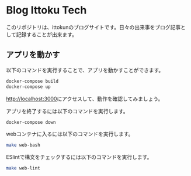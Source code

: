# Blog Ittoku Tech

このリポジトリは、ittokunのブログサイトです。日々の出来事をブログ記事として記録することが出来ます。

## アプリを動かす

以下のコマンドを実行することで、アプリを動かすことができます。

```bash
docker-compose build
docker-compose up
```

[http://localhost:3000](http://localhost:3000)にアクセスして、動作を確認してみましょう。

アプリを終了するには以下のコマンドを実行します。

```bash
docker-compose down
```

webコンテナに入るには以下のコマンドを実行します。

```bash
make web-bash
```

ESlintで構文をチェックするには以下のコマンドを実行します。

```bash
make web-lint
```
